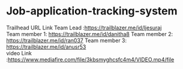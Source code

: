 # Job-application-tracking-system
Trailhead URL Link
Team Lead :https://trailblazer.me/id/ljesuraj      
Team member 1:  https://trailblazer.me/id/danitha8 
Team member 2: https://trailblazer.me/id/ran037 
Team member 3: https://trailblazer.me/id/anusr53  
video Link :https://www.mediafire.com/file/3kbsmyghcsfc4m4/VIDEO.mp4/file
